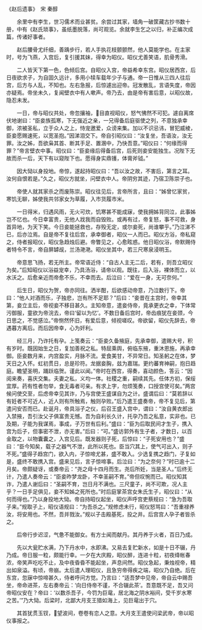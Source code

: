 《赵后遗事》　宋 秦醇　 

　　余里中有李生，世习儒术而业甚贫。余尝过其家，墙角一破筐藏古抄书数十册，中有《赵氏琐事》，虽纸墨脱落，尚可观览。余就李生乞之以归，补正编次成篇，传诸好事者。

　　赵后腰骨尤纤细，善踽步行，若人手执花枝颤颤然，他人莫能学也。在主家时，号为飞燕，入宫后，复引援其妹，得幸为昭仪。昭仪尤善笑语，肌骨秀滑。

　　二人皆天下第一色，色倾后宫。自昭仪入宫，帝益希幸东宫。昭仪居西宫，后日夜欲求子，为自固久远计，多用小犊车载年少子与通。帝一日惟从三四人往后宫，后方与人乱，不知也。左右急报，后惊遽出迎帝。冠发散乱，言语失度，帝因亦疑焉。帝坐未久，复闻壁衣中有人嗽声。帝乃去，由是帝有害后意，以昭仪故，隐忍未发。

　　一日，帝与昭仪共处，帝忽攘袖，目直视昭仪，怒气怫然不可犯。遽自离席伏地谢曰：“臣妾族孤寒，下无强近之亲，一兄得备后庭驱使之列，不意独承幸御，浓被圣私，立于众人之上，恃宠邀爱，众谤来集。加以不识忌讳，冒犯威棱，臣妾愿赐速死，以宽圣抱。”因涕泪交下。帝自引昭仪曰：“汝复坐，吾语汝，汝无罪。汝之姊，吾欲枭其首、断其手足、置溷中，乃快吾意。”昭仪曰：“何缘而得罪？”帝言壁衣中事。昭仪曰：“臣妾缘后得备后宫，后死则妾安能独生。况陛下无故而杀一后，天下有以窥陛下也。愿得身实鼎镬，体膏斧钺。”

　　因大恸以身投地。帝惊，遂起持昭仪曰：“吾以汝之故，不害后，第言之耳。汝何自恨若是。”久之，昭仪方就坐，问壁衣中人。帝阴穷其迹，乃宿卫陈崇子也。

　　帝使人就其家杀之而废陈崇。昭仪往见后，言帝所言，且曰：“姊曾忆家贫，寒饥无聊，姊使我共邻家女为草履，入市货履市米。

　　一日得米，归遇风雨，无火可炊，饥寒甚不能成寐，使我拥姊背同泣，此事姊岂不忆也。今日幸富贵，无他人戕我而自毁败。或再有过，帝复怒，事不可救，身首异地，为天下笑。今日妾能拯救也，存殁无定，或尔妾死，尚谁攀乎。”乃泣涕不已，后亦泣焉。自是帝不复往后宫，承幸御者，昭仪一人而已。昭仪方浴，帝私窥之，侍者报昭仪，昭仪急趋烛后避。帝瞥见之，心愈眩惑。他日昭仪浴，帝默赐侍者特令不言，帝自屏罅觇，兰汤滟滟。昭仪坐其中，若三尺寒泉浸明玉。

　　帝意思飞扬，若无所主。帝常语近侍：“自古人主无二后，若有，则吾立昭仪为矣。”后知昭仪以浴益宠幸，乃具汤浴，请帝以观。既往，后入浴，裸体而立，以水沃之。后愈亲近而帝愈不乐，不幸而去。后泣曰：“爱在一身，无可奈何。”

　　后生日，昭仪为贺，帝亦同往。洒半酣，后欲感动帝意，乃泣数行下。帝曰：“他人对酒而乐，子独悲，岂有所不足耶？”后曰：“妾昔在主宫时，帝幸其第，妾立主后，帝视妾不移目甚久。主知帝意，遣妾侍帝，竟承更衣之幸，下体常污御服，童欲为帝浣去，帝曰‘留以为忆’。不数日备后宫时，帝齿痕犹在妾颈，今日思之，不觉感泣。”帝恻然怀旧，有爱后意，倾视嗟叹。帝欲留，昭仪先辞去，帝遇暮方离后。而后因帝幸，心为奸利。

　　经三月，乃诈托有孕。上笺奏云：“臣妾久备掖庭，先承幸御，遣赐大号，积有岁时。既因始生之日，复加善祝之私。特屈乘舆，俯临东掖，重沐恩施，再承幸御。臣妾数月来，内宫盈实，月脉不流。爱食美甘，不异常日。知圣躬之在体，梦天日之入怀。虹初贯日，总是珍符。龙据妾胸，兹为嘉瑞。更约蕃育神嗣，抱日趋庭。瞻望圣明，踊跃临贺。谨此以闻。”帝时在西宫，得奏，喜动颜色，答云：“因阅来奏，喜庆交集。夫妻之私，义均一体。社稷之重，嗣续其先。任体方初，保绥宜厚。药有性者勿举，食无毒者可亲。有求上字，勿烦笺奏，口授宫使可矣。”两宫候问使交至，后虑帝幸见其诈，乃与宫使王盛谋自为之计。盛谓后曰：“莫若辞以有妊者不可近人，近人则有所触焉，触则孕败。”后乃遣王盛奏帝，帝不复见后，第遣问安否而已。赴诞月，帝具浴子之仪，后召王盛入宫中，谓曰：“汝自黄衣郎出入禁掖，吾引汝父子俱富贵无憾。吾为自利长久计，托孕乃吾之私意，实非也。已及期，子能为我谋焉，事成，子万世有后利。”盛曰：“臣为后取民间才生子，携入宫为后子，但事密不泄，亦无害。”后曰：“可。”盛访郭外有生子者，才数日，以百金取之，以物囊囊之，入宫见后。既发器则子死，后惊曰：“子死安用也？”盛曰：“臣今知矣，载子之器气不泄，此所以死也。臣当穴其上，使气可出入，则子不死。”盛得子趋宫门，欲入内，子惊啼尤甚，盛不敢入。少选复携之趋门，子复如是，盛终不敢携入宫。盛来见后，言子惊啼事。后泣曰：“为之奈何？”时已逾十二月矣。帝颇疑讶，或奏帝云：“尧之母十四月而生。尧后所妊，当是圣人。”后终无计，乃遣人奏帝云：“臣妾昨梦龙卧，不幸圣嗣不育。”帝但叹惋而已。昭仪知其诈，乃遣人谢后曰：“圣嗣不育，岂日月不满也。三尺童子，尚不可欺，况人主乎？一日手足俱见，妾不知姊之死所也。”时后庭掌茶宫女朱氏生子，昭仪曰：“从何而得也。”乃以身投地大恸。帝自持昭仪起坐，昭仪声呼宫吏蔡规曰：“急为吾取子来。”规取子上，昭仪语规曰：“为吾杀之。”规修虑未行，昭仪怒骂曰：“吾重禄养汝，将安用也。不然，吾并戮汝。”规以子击殿基死，投之井。后宫宫人孕子者皆杀之。

　　后帝行步迟涩，气惫不能御女。有方士闻而献丹。其丹养于火者，百日乃成。

　　先以大瓮贮水满，乃下丹水中，水即沸。又易去复贮新水，如是十日不辍，丹乃成。帝日服一粒，颇能行幸。一夕在大庆殿，昭仪醉，连进十粒，初夜绛帐春浓，帝笑声吃吃不止，及中夜昏昏不能起坐，声息间然。昭仪急起，秉烛视帝，精出如泉溢。有顷，帝崩。太后遣人理昭仪，且急穷帝得疾之端，昭仪乃自绝。后在东宫，忽寐中惊啼甚久，侍者呼问方觉。乃言曰：“适吾梦中见帝，帝自云中赐吾坐，帝命进茶，左右奏帝云：‘向日侍帝不谨，不合辍此茶’。吾意既不足，吾又问帝昭仪安在？帝曰：‘以数杀吾子，今罚为巨鼋，居北海之阴水裕间，受千岁水寒之苦。’”乃大恸。后梁时，北鄙大月支王猎如海上，见巨鼋出于穴。

　　其首犹贯玉钗，望波间，卷卷有恋人之意。大月支王遣使问梁武帝，帝以昭仪事报之。

 
